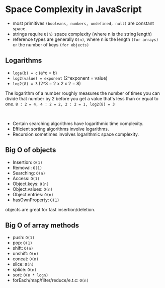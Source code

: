 # Space Complexity in JavaScript

- most primitives `(booleans, numbers, undefined, null)` are constant space.
- strings require `O(n)` space complexity (where n is the string length)
- reference types are generally `O(n)`, where n is the length `(for arrays)` or the number of keys `(for objects)`

## Logarithms

- `loga(b) = c` (a^c = b)
- `log2(value) = exponent` (2^exponent = value)
- `log2(8) = 3` (2^3 = 2 x 2 x 2 = 8)

The logarithm of a number roughly measures the number of times you can divide that number by 2 before you get a value that's less than or equal to one.
`8 : 2 = 4, 4 : 2 = 2, 2 : 2 = 1, log2(8) = 3`

<br>

- Certain searching algorithms have logarithmic time complexity.
- Efficient sorting algorithms involve logarithms.
- Recursion sometimes involves logarithmic space complexity.

## Big O of objects

- Insertion: `O(1)`
- Removal: `O(1)`
- Searching: `O(n)`
- Access: `O(1)`
- Object.keys: `O(n)`
- Object.values: `O(n)`
- Object.entries: `O(n)`
- hasOwnProperty: `O(1)`

objects are great for fast insertion/deletion.

## Big O of array methods

- push: `O(1)`
- pop: `O(1)`
- shift: `O(n)`
- unshift: `O(n)`
- concat: `O(n)`
- slice: `O(n)`
- splice: `O(n)`
- sort: `O(n * logn)`
- forEach/map/filter/reduce/e.t.c: `O(n)`
